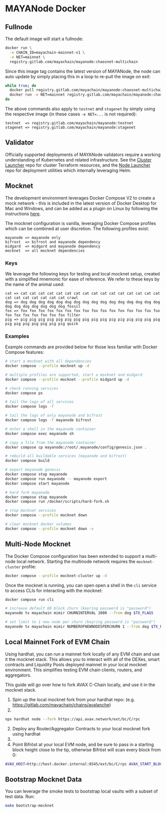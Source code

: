 # MAYANode Docker

## Fullnode

The default image will start a fullnode:

```bash
docker run \
  -e CHAIN_ID=mayachain-mainnet-v1 \
  -e NET=mainnet \
  registry.gitlab.com/mayachain/mayanode:chaosnet-multichain
```

Since this image tag contains the latest version of MAYANode, the node can auto update by simply placing this in a loop to re-pull the image on exit:

```bash
while true; do
  docker pull registry.gitlab.com/mayachain/mayanode:chaosnet-multichain
  docker run -e NET=mainnet registry.gitlab.com/mayachain/mayanode:chaosnet-multichain
do
```

The above commands also apply to `testnet` and `stagenet` by simply using the respective image (in these cases `-e NET=...` is not required):

```code
testnet  => registry.gitlab.com/mayachain/mayanode:testnet
stagenet => registry.gitlab.com/mayachain/mayanode:stagenet
```

## Validator

Officially supported deployments of MAYANode validators require a working understanding of Kubernetes and related infrastructure. See the [Cluster Launcher](https://gitlab.com/mayachain/devops/cluster-launcher) repo for cluster Terraform resources, and the [Node Launcher](https://gitlab.com/mayachain/devops/node-launcher) repo for deployment utilities which internally leveraging Helm.

## Mocknet

The development environment leverages Docker Compose V2 to create a mock network - this is included in the latest version of Docker Desktop for Mac and Windows, and can be added as a plugin on Linux by following the instructions [here](https://docs.docker.com/compose/cli-command/#installing-compose-v2).

The mocknet configuration is vanilla, leveraging Docker Compose profiles which can be combined at user discretion. The following profiles exist:

```code
mayanode => mayanode only
bifrost  => bifrost and mayanode dependency
midgard  => midgard and mayanode dependency
mocknet  => all mocknet dependencies
```

### Keys

We leverage the following keys for testing and local mocknet setup, created with a simplified mnemonic for ease of reference. We refer to these keys by the name of the animal used:

```text
cat => cat cat cat cat cat cat cat cat cat cat cat cat cat cat cat cat cat cat cat cat cat cat cat crawl
dog => dog dog dog dog dog dog dog dog dog dog dog dog dog dog dog dog dog dog dog dog dog dog dog fossil
fox => fox fox fox fox fox fox fox fox fox fox fox fox fox fox fox fox fox fox fox fox fox fox fox filter
pig => pig pig pig pig pig pig pig pig pig pig pig pig pig pig pig pig pig pig pig pig pig pig pig quick
```

### Examples

Example commands are provided below for those less familiar with Docker Compose features:

```bash
# start a mocknet with all dependencies
docker compose --profile mocknet up -d

# multiple profiles are supported, start a mocknet and midgard
docker compose --profile mocknet --profile midgard up -d

# check running services
docker compose ps

# tail the logs of all services
docker compose logs -f

# tail the logs of only mayanode and bifrost
docker compose logs -f mayanode bifrost

# enter a shell in the mayanode container
docker compose exec mayanode sh

# copy a file from the mayanode container
docker compose cp mayanode:/root/.mayanode/config/genesis.json .

# rebuild all buildable services (mayanode and bifrost)
docker compose build

# export mayanode genesis
docker compose stop mayanode
docker compose run mayanode -- mayanode export
docker compose start mayanode

# hard fork mayanode
docker compose stop mayanode
docker compose run /docker/scripts/hard-fork.sh

# stop mocknet services
docker compose --profile mocknet down

# clear mocknet docker volumes
docker compose --profile mocknet down -v
```

## Multi-Node Mocknet

The Docker Compose configuration has been extended to support a multi-node local network. Starting the multinode network requires the `mocknet-cluster` profile:

```bash
docker compose --profile mocknet-cluster up -d
```

Once the mocknet is running, you can open open a shell in the `cli` service to access CLIs for interacting with the mocknet:

```bash
docker compose run cli

# increase default 60 block churn (keyring password is "password")
mayanode tx mayachain mimir CHURNINTERVAL 1000 --from dog $TX_FLAGS

# set limit to 1 new node per churn (keyring password is "password")
mayanode tx mayachain mimir NUMBEROFNEWNODESPERCHURN 1 --from dog $TX_FLAGS
```

## Local Mainnet Fork of EVM Chain

Using hardhat, you can run a mainnet fork locally of any EVM chain and use it the mocknet stack. This allows you to interact with all of the DEXes, smart contracts
and Liquidity Pools deployed mainnet in your local mocknet environment. This simplifies testing EVM chain clients, routers, and aggregators.

This guide will go over how to fork AVAX C-Chain locally, and use it in the mocknet stack.

1. Spin up the local mocknet fork from your hardhat repo: (e.g. https://gitlab.com/mayachain/chains/avalanche)
2.

```bash
npx hardhat node --fork https://api.avax.network/ext/bc/C/rpc
```

2. Deploy any Router/Aggregator Contracts to your local mocknet fork using hardhat
3.
4. Point Bifröst at your local EVM node, and be sure to pass in a starting block height close to the tip, otherwise Bifröst will scan every block from 0:

```bash
AVAX_HOST=http://host.docker.internal:8545/ext/bc/C/rpc AVAX_START_BLOCK_HEIGHT=16467608 make reset-mocknet
```

## Bootstrap Mocknet Data

You can leverage the smoke tests to bootstrap local vaults with a subset of test data. Run:

```bash
make bootstrap-mocknet
```
